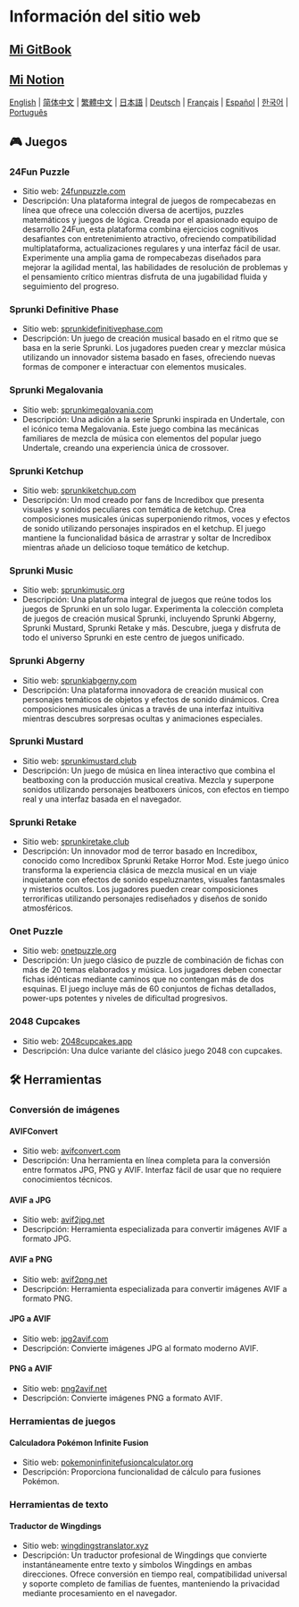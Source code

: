 # Información del sitio web

## [Mi GitBook](https://lynn-3.gitbook.io/lynn)

## [Mi Notion](https://lynn139.notion.site/MySite-15fb0b5cfa458016b389c76be0453e57)

[English](./README.md) | [简体中文](./README_CN.md) | [繁體中文](./README_TW.md) | [日本語](./README_JP.md) | [Deutsch](./README_DE.md) | [Français](./README_FR.md) | [Español](./README_ES.md) | [한국어](./README_KR.md) | [Português](./README_PT.md)

## 🎮 Juegos

### 24Fun Puzzle

- Sitio web: [24funpuzzle.com](https://24funpuzzle.com?utm_source=github)
- Descripción: Una plataforma integral de juegos de rompecabezas en línea que ofrece una colección diversa de acertijos, puzzles matemáticos y juegos de lógica. Creada por el apasionado equipo de desarrollo 24Fun, esta plataforma combina ejercicios cognitivos desafiantes con entretenimiento atractivo, ofreciendo compatibilidad multiplataforma, actualizaciones regulares y una interfaz fácil de usar. Experimente una amplia gama de rompecabezas diseñados para mejorar la agilidad mental, las habilidades de resolución de problemas y el pensamiento crítico mientras disfruta de una jugabilidad fluida y seguimiento del progreso.

### Sprunki Definitive Phase

- Sitio web: [sprunkidefinitivephase.com](https://sprunkidefinitivephase.com?utm_source=github)
- Descripción: Un juego de creación musical basado en el ritmo que se basa en la serie Sprunki. Los jugadores pueden crear y mezclar música utilizando un innovador sistema basado en fases, ofreciendo nuevas formas de componer e interactuar con elementos musicales.

### Sprunki Megalovania

- Sitio web: [sprunkimegalovania.com](https://sprunkimegalovania.com?utm_source=github)
- Descripción: Una adición a la serie Sprunki inspirada en Undertale, con el icónico tema Megalovania. Este juego combina las mecánicas familiares de mezcla de música con elementos del popular juego Undertale, creando una experiencia única de crossover.

### Sprunki Ketchup

- Sitio web: [sprunkiketchup.com](https://sprunkiketchup.com?utm_source=github)
- Descripción: Un mod creado por fans de Incredibox que presenta visuales y sonidos peculiares con temática de ketchup. Crea composiciones musicales únicas superponiendo ritmos, voces y efectos de sonido utilizando personajes inspirados en el ketchup. El juego mantiene la funcionalidad básica de arrastrar y soltar de Incredibox mientras añade un delicioso toque temático de ketchup.

### Sprunki Music

- Sitio web: [sprunkimusic.org](https://sprunkimusic.org?utm_source=github)
- Descripción: Una plataforma integral de juegos que reúne todos los juegos de Sprunki en un solo lugar. Experimenta la colección completa de juegos de creación musical Sprunki, incluyendo Sprunki Abgerny, Sprunki Mustard, Sprunki Retake y más. Descubre, juega y disfruta de todo el universo Sprunki en este centro de juegos unificado.

### Sprunki Abgerny

- Sitio web: [sprunkiabgerny.com](https://sprunkiabgerny.com?utm_source=github)
- Descripción: Una plataforma innovadora de creación musical con personajes temáticos de objetos y efectos de sonido dinámicos. Crea composiciones musicales únicas a través de una interfaz intuitiva mientras descubres sorpresas ocultas y animaciones especiales.

### Sprunki Mustard

- Sitio web: [sprunkimustard.club](https://sprunkimustard.club?utm_source=github)
- Descripción: Un juego de música en línea interactivo que combina el beatboxing con la producción musical creativa. Mezcla y superpone sonidos utilizando personajes beatboxers únicos, con efectos en tiempo real y una interfaz basada en el navegador.

### Sprunki Retake

- Sitio web: [sprunkiretake.club](https://sprunkiretake.club?utm_source=github)
- Descripción: Un innovador mod de terror basado en Incredibox, conocido como Incredibox Sprunki Retake Horror Mod. Este juego único transforma la experiencia clásica de mezcla musical en un viaje inquietante con efectos de sonido espeluznantes, visuales fantasmales y misterios ocultos. Los jugadores pueden crear composiciones terroríficas utilizando personajes rediseñados y diseños de sonido atmosféricos.

### Onet Puzzle

- Sitio web: [onetpuzzle.org](https://onetpuzzle.org?utm_source=github)
- Descripción: Un juego clásico de puzzle de combinación de fichas con más de 20 temas elaborados y música. Los jugadores deben conectar fichas idénticas mediante caminos que no contengan más de dos esquinas. El juego incluye más de 60 conjuntos de fichas detallados, power-ups potentes y niveles de dificultad progresivos.

### 2048 Cupcakes

- Sitio web: [2048cupcakes.app](https://2048cupcakes.app?utm_source=github)
- Descripción: Una dulce variante del clásico juego 2048 con cupcakes.

## 🛠️ Herramientas

### Conversión de imágenes

#### AVIFConvert

- Sitio web: [avifconvert.com](https://avifconvert.com?utm_source=github)
- Descripción: Una herramienta en línea completa para la conversión entre formatos JPG, PNG y AVIF. Interfaz fácil de usar que no requiere conocimientos técnicos.

#### AVIF a JPG

- Sitio web: [avif2jpg.net](https://avif2jpg.net?utm_source=github)
- Descripción: Herramienta especializada para convertir imágenes AVIF a formato JPG.

#### AVIF a PNG

- Sitio web: [avif2png.net](https://avif2png.net?utm_source=github)
- Descripción: Herramienta especializada para convertir imágenes AVIF a formato PNG.

#### JPG a AVIF

- Sitio web: [jpg2avif.com](https://jpg2avif.com?utm_source=github)
- Descripción: Convierte imágenes JPG al formato moderno AVIF.

#### PNG a AVIF

- Sitio web: [png2avif.net](https://png2avif.net?utm_source=github)
- Descripción: Convierte imágenes PNG a formato AVIF.

### Herramientas de juegos

#### Calculadora Pokémon Infinite Fusion

- Sitio web: [pokemoninfinitefusioncalculator.org](https://pokemoninfinitefusioncalculator.org?utm_source=github)
- Descripción: Proporciona funcionalidad de cálculo para fusiones Pokémon.

### Herramientas de texto

#### Traductor de Wingdings

- Sitio web: [wingdingstranslator.xyz](https://wingdingstranslator.xyz?utm_source=github)
- Descripción: Un traductor profesional de Wingdings que convierte instantáneamente entre texto y símbolos Wingdings en ambas direcciones. Ofrece conversión en tiempo real, compatibilidad universal y soporte completo de familias de fuentes, manteniendo la privacidad mediante procesamiento en el navegador.
